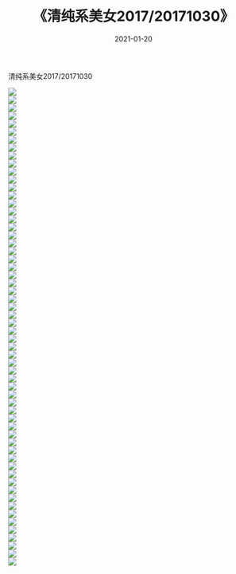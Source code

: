 ﻿---
layout: post
title:  《清纯系美女2017/20171030》
date:   2021-01-20
img: http://img.660000.xyz/Sharelink/清纯系美女/2017/20171030/000.jpg
categories: [美女, 清纯, 唯美]
---

清纯系美女2017/20171030

 ![](http://img.660000.xyz/Sharelink/清纯系美女/2017/20171030/001.jpg) <br>![](http://img.660000.xyz/Sharelink/清纯系美女/2017/20171030/002.jpg) <br>![](http://img.660000.xyz/Sharelink/清纯系美女/2017/20171030/003.jpg) <br>![](http://img.660000.xyz/Sharelink/清纯系美女/2017/20171030/004.jpg) <br>![](http://img.660000.xyz/Sharelink/清纯系美女/2017/20171030/005.jpg) <br>![](http://img.660000.xyz/Sharelink/清纯系美女/2017/20171030/006.jpg) <br>![](http://img.660000.xyz/Sharelink/清纯系美女/2017/20171030/007.jpg) <br>![](http://img.660000.xyz/Sharelink/清纯系美女/2017/20171030/008.jpg) <br>![](http://img.660000.xyz/Sharelink/清纯系美女/2017/20171030/009.jpg) <br>![](http://img.660000.xyz/Sharelink/清纯系美女/2017/20171030/010.jpg) <br>![](http://img.660000.xyz/Sharelink/清纯系美女/2017/20171030/011.jpg) <br>![](http://img.660000.xyz/Sharelink/清纯系美女/2017/20171030/012.jpg) <br>![](http://img.660000.xyz/Sharelink/清纯系美女/2017/20171030/013.jpg) <br>![](http://img.660000.xyz/Sharelink/清纯系美女/2017/20171030/014.jpg) <br>![](http://img.660000.xyz/Sharelink/清纯系美女/2017/20171030/015.jpg) <br>![](http://img.660000.xyz/Sharelink/清纯系美女/2017/20171030/016.jpg) <br>![](http://img.660000.xyz/Sharelink/清纯系美女/2017/20171030/017.jpg) <br>![](http://img.660000.xyz/Sharelink/清纯系美女/2017/20171030/018.jpg) <br>![](http://img.660000.xyz/Sharelink/清纯系美女/2017/20171030/019.jpg) <br>![](http://img.660000.xyz/Sharelink/清纯系美女/2017/20171030/020.jpg) <br>![](http://img.660000.xyz/Sharelink/清纯系美女/2017/20171030/021.jpg) <br>![](http://img.660000.xyz/Sharelink/清纯系美女/2017/20171030/022.jpg) <br>![](http://img.660000.xyz/Sharelink/清纯系美女/2017/20171030/023.jpg) <br>![](http://img.660000.xyz/Sharelink/清纯系美女/2017/20171030/024.jpg) <br>![](http://img.660000.xyz/Sharelink/清纯系美女/2017/20171030/025.jpg) <br>![](http://img.660000.xyz/Sharelink/清纯系美女/2017/20171030/026.jpg) <br>![](http://img.660000.xyz/Sharelink/清纯系美女/2017/20171030/027.jpg) <br>![](http://img.660000.xyz/Sharelink/清纯系美女/2017/20171030/028.jpg) <br>![](http://img.660000.xyz/Sharelink/清纯系美女/2017/20171030/029.jpg) <br>![](http://img.660000.xyz/Sharelink/清纯系美女/2017/20171030/030.jpg) <br>![](http://img.660000.xyz/Sharelink/清纯系美女/2017/20171030/031.jpg) <br>![](http://img.660000.xyz/Sharelink/清纯系美女/2017/20171030/032.jpg) <br>![](http://img.660000.xyz/Sharelink/清纯系美女/2017/20171030/033.jpg) <br>![](http://img.660000.xyz/Sharelink/清纯系美女/2017/20171030/034.jpg) <br>![](http://img.660000.xyz/Sharelink/清纯系美女/2017/20171030/035.jpg) <br>![](http://img.660000.xyz/Sharelink/清纯系美女/2017/20171030/036.jpg) <br>![](http://img.660000.xyz/Sharelink/清纯系美女/2017/20171030/037.jpg) <br>![](http://img.660000.xyz/Sharelink/清纯系美女/2017/20171030/038.jpg) <br>![](http://img.660000.xyz/Sharelink/清纯系美女/2017/20171030/039.jpg) <br>![](http://img.660000.xyz/Sharelink/清纯系美女/2017/20171030/040.jpg) <br>![](http://img.660000.xyz/Sharelink/清纯系美女/2017/20171030/041.jpg) <br>![](http://img.660000.xyz/Sharelink/清纯系美女/2017/20171030/042.jpg) <br>![](http://img.660000.xyz/Sharelink/清纯系美女/2017/20171030/043.jpg) <br>![](http://img.660000.xyz/Sharelink/清纯系美女/2017/20171030/044.jpg) <br>![](http://img.660000.xyz/Sharelink/清纯系美女/2017/20171030/045.jpg) <br>![](http://img.660000.xyz/Sharelink/清纯系美女/2017/20171030/046.jpg) <br>![](http://img.660000.xyz/Sharelink/清纯系美女/2017/20171030/047.jpg) <br>![](http://img.660000.xyz/Sharelink/清纯系美女/2017/20171030/048.jpg) <br>![](http://img.660000.xyz/Sharelink/清纯系美女/2017/20171030/049.jpg) <br>![](http://img.660000.xyz/Sharelink/清纯系美女/2017/20171030/050.jpg) <br>![](http://img.660000.xyz/Sharelink/清纯系美女/2017/20171030/051.jpg) <br>![](http://img.660000.xyz/Sharelink/清纯系美女/2017/20171030/052.jpg) <br>![](http://img.660000.xyz/Sharelink/清纯系美女/2017/20171030/053.jpg) <br>![](http://img.660000.xyz/Sharelink/清纯系美女/2017/20171030/054.jpg) <br>![](http://img.660000.xyz/Sharelink/清纯系美女/2017/20171030/055.jpg) <br>![](http://img.660000.xyz/Sharelink/清纯系美女/2017/20171030/056.jpg) <br>![](http://img.660000.xyz/Sharelink/清纯系美女/2017/20171030/057.jpg) <br>![](http://img.660000.xyz/Sharelink/清纯系美女/2017/20171030/058.jpg) <br>![](http://img.660000.xyz/Sharelink/清纯系美女/2017/20171030/059.jpg) <br>![](http://img.660000.xyz/Sharelink/清纯系美女/2017/20171030/060.jpg) <br>